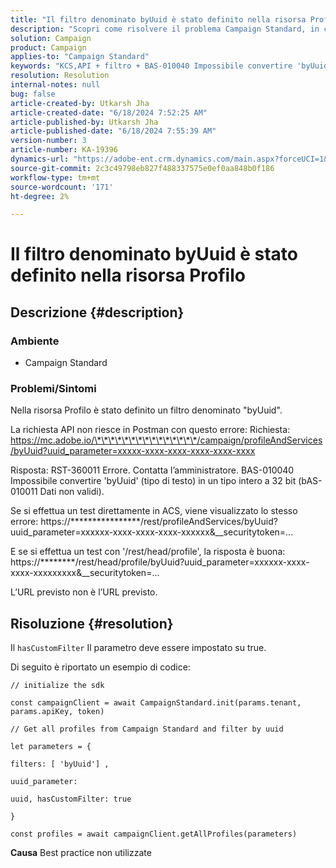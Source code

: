 ```yaml
---
title: "Il filtro denominato byUuid è stato definito nella risorsa Profilo"
description: "Scopri come risolvere il problema Campaign Standard, in cui nella risorsa Profilo è stato definito un filtro denominato daUuid."
solution: Campaign
product: Campaign
applies-to: "Campaign Standard"
keywords: "KCS,API + filtro + BAS-010040 Impossibile convertire 'byUuid' (tipo di testo) in un tipo intero a 32 bit (dati bAS-010011 non validi)"
resolution: Resolution
internal-notes: null
bug: false
article-created-by: Utkarsh Jha
article-created-date: "6/18/2024 7:52:25 AM"
article-published-by: Utkarsh Jha
article-published-date: "6/18/2024 7:55:39 AM"
version-number: 3
article-number: KA-19396
dynamics-url: "https://adobe-ent.crm.dynamics.com/main.aspx?forceUCI=1&pagetype=entityrecord&etn=knowledgearticle&id=b20cfcae-472d-ef11-840b-6045bd06eea5"
source-git-commit: 2c3c49798eb827f488337575e0ef0aa848b0f186
workflow-type: tm+mt
source-wordcount: '171'
ht-degree: 2%

---
```


# Il filtro denominato byUuid è stato definito nella risorsa Profilo

## Descrizione {#description}


### <b>Ambiente</b>

- Campaign Standard




### <b>Problemi/Sintomi</b>

Nella risorsa Profilo è stato definito un filtro denominato &quot;byUuid&quot;.

La richiesta API non riesce in Postman con questo errore: Richiesta: https://mc.adobe.io/\*\*\*\*\*\*\*\*\*\*\*\*\*\*\*/campaign/profileAndServices/byUuid?uuid_parameter=xxxxx-xxxx-xxxx-xxxx-xxxx-xxxx

Risposta: RST-360011 Errore. Contatta l’amministratore.
BAS-010040 Impossibile convertire &#39;byUuid&#39; (tipo di testo) in un tipo intero a 32 bit (bAS-010011 Dati non validi).

Se si effettua un test direttamente in ACS, viene visualizzato lo stesso errore: https://\*\*\*\*\*\*\*\*\*\*\*\*\*\*\*\*/rest/profileAndServices/byUuid?uuid_parameter=xxxxxx-xxxx-xxxx-xxxx-xxxxxx&amp;__securitytoken=...

E se si effettua un test con &#39;/rest/head/profile&#39;, la risposta è buona: https://\*\*\*\*\*\*\*\*/rest/head/profile/byUuid?uuid_parameter=xxxxxx-xxxx-xxxx-xxxxxxxxx&amp;__securitytoken=...

L’URL previsto non è l’URL previsto.


## Risoluzione {#resolution}


Il `hasCustomFilter` Il parametro deve essere impostato su true.

Di seguito è riportato un esempio di codice:




```
// initialize the sdk
```




`const campaignClient = await CampaignStandard.init(params.tenant, params.apiKey, token)`

`// Get all profiles from Campaign Standard and filter by uuid`

`let parameters = {`

`filters: [ 'byUuid'] ,`

`uuid_parameter:`

`uuid, hasCustomFilter: true`

`}`

`const profiles = await campaignClient.getAllProfiles(parameters)`


<b>Causa</b>
Best practice non utilizzate
